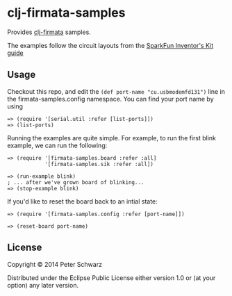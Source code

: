 # clj-firmata-samples

Provides [clj-firmata](https://github.com/peterschwarz/clj-firmata) samples.

The examples follow the circuit layouts from the [SparkFun Inventor's Kit guide](https://dlnmh9ip6v2uc.cloudfront.net/datasheets/Kits/SFE-SIK-RedBoard-Guide-Version3.0-Online.pdf)

## Usage

Checkout this repo, and edit the `(def port-name "cu.usbmodemfd131")` line in the firmata-samples.config namespace.  You can find your port name by using

    => (require '[serial.util :refer [list-ports]])
    => (list-ports)

Running the examples are quite simple.  For example, to run the first blink example, we can run the following:

    => (require '[firmata-samples.board :refer :all]
                '[firmata-samples.sik :refer :all])

    => (run-example blink)
    ; ... after we've grown board of blinking...
    => (stop-example blink)

If you'd like to reset the board back to an intial state:

    => (require '[firmata-samples.config :refer [port-name]])

    => (reset-board port-name)


## License

Copyright © 2014 Peter Schwarz

Distributed under the Eclipse Public License either version 1.0 or (at
your option) any later version.
